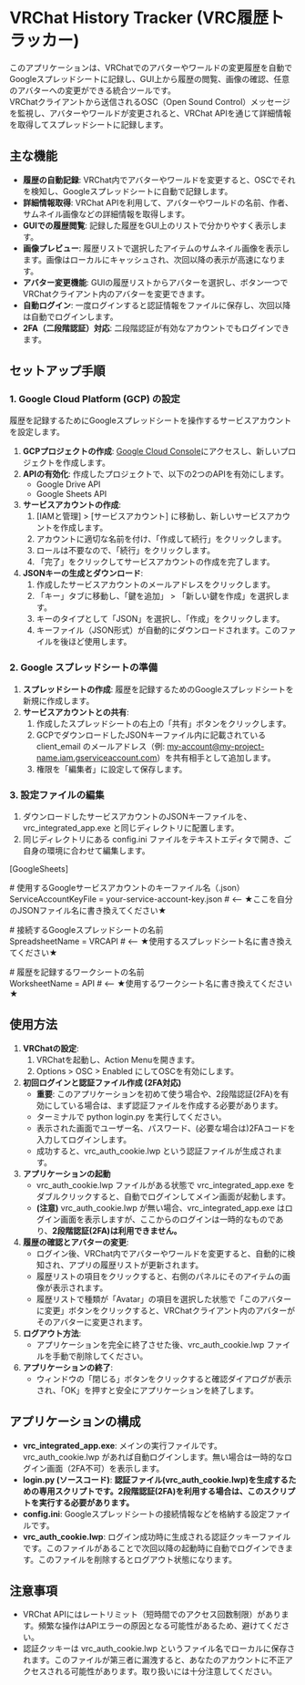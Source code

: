 # **VRChat History Tracker (VRC履歴トラッカー)**

このアプリケーションは、VRChatでのアバターやワールドの変更履歴を自動でGoogleスプレッドシートに記録し、GUI上から履歴の閲覧、画像の確認、任意のアバターへの変更ができる統合ツールです。  
VRChatクライアントから送信されるOSC（Open Sound Control）メッセージを監視し、アバターやワールドが変更されると、VRChat APIを通じて詳細情報を取得してスプレッドシートに記録します。

## **主な機能**

* **履歴の自動記録**: VRChat内でアバターやワールドを変更すると、OSCでそれを検知し、Googleスプレッドシートに自動で記録します。  
* **詳細情報取得**: VRChat APIを利用して、アバターやワールドの名前、作者、サムネイル画像などの詳細情報を取得します。  
* **GUIでの履歴閲覧**: 記録した履歴をGUI上のリストで分かりやすく表示します。  
* **画像プレビュー**: 履歴リストで選択したアイテムのサムネイル画像を表示します。画像はローカルにキャッシュされ、次回以降の表示が高速になります。  
* **アバター変更機能**: GUIの履歴リストからアバターを選択し、ボタン一つでVRChatクライアント内のアバターを変更できます。  
* **自動ログイン**: 一度ログインすると認証情報をファイルに保存し、次回以降は自動でログインします。  
* **2FA（二段階認証）対応**: 二段階認証が有効なアカウントでもログインできます。

## **セットアップ手順**

### **1\. Google Cloud Platform (GCP) の設定**

履歴を記録するためにGoogleスプレッドシートを操作するサービスアカウントを設定します。

1. **GCPプロジェクトの作成**: [Google Cloud Console](https://console.cloud.google.com/)にアクセスし、新しいプロジェクトを作成します。  
2. **APIの有効化**: 作成したプロジェクトで、以下の2つのAPIを有効にします。  
   * Google Drive API  
   * Google Sheets API  
3. **サービスアカウントの作成**:  
   1. \[IAMと管理\] \> \[サービスアカウント\] に移動し、新しいサービスアカウントを作成します。  
   2. アカウントに適切な名前を付け、「作成して続行」をクリックします。  
   3. ロールは不要なので、「続行」をクリックします。  
   4. 「完了」をクリックしてサービスアカウントの作成を完了します。  
4. **JSONキーの生成とダウンロード**:  
   1. 作成したサービスアカウントのメールアドレスをクリックします。  
   2. 「キー」タブに移動し、「鍵を追加」 \> 「新しい鍵を作成」を選択します。  
   3. キーのタイプとして「JSON」を選択し、「作成」をクリックします。  
   4. キーファイル（JSON形式）が自動的にダウンロードされます。このファイルを後ほど使用します。

### **2\. Google スプレッドシートの準備**

1. **スプレッドシートの作成**: 履歴を記録するためのGoogleスプレッドシートを新規に作成します。  
2. **サービスアカウントとの共有**:  
   1. 作成したスプレッドシートの右上の「共有」ボタンをクリックします。  
   2. GCPでダウンロードしたJSONキーファイル内に記載されている client\_email のメールアドレス（例: my-account@my-project-name.iam.gserviceaccount.com）を共有相手として追加します。  
   3. 権限を「編集者」に設定して保存します。

### **3\. 設定ファイルの編集**

1. ダウンロードしたサービスアカウントのJSONキーファイルを、vrc\_integrated\_app.exe と同じディレクトリに配置します。  
2. 同じディレクトリにある config.ini ファイルをテキストエディタで開き、ご自身の環境に合わせて編集します。

\[GoogleSheets\]

\# 使用するGoogleサービスアカウントのキーファイル名（.json）  
ServiceAccountKeyFile \= your-service-account-key.json \# \<-- ★ここを自分のJSONファイル名に書き換えてください★

\# 接続するGoogleスプレッドシートの名前  
SpreadsheetName \= VRCAPI \# \<-- ★使用するスプレッドシート名に書き換えてください★

\# 履歴を記録するワークシートの名前  
WorksheetName \= API \# \<-- ★使用するワークシート名に書き換えてください★

## **使用方法**

1. **VRChatの設定**:  
   1. VRChatを起動し、Action Menuを開きます。  
   2. Options \> OSC \> Enabled にしてOSCを有効にします。  
2. **初回ログインと認証ファイル作成 (2FA対応)**  
   * **重要**: このアプリケーションを初めて使う場合や、2段階認証(2FA)を有効にしている場合は、まず認証ファイルを作成する必要があります。  
   * ターミナルで python login.py を実行してください。  
   * 表示された画面でユーザー名、パスワード、(必要な場合は)2FAコードを入力してログインします。  
   * 成功すると、vrc\_auth\_cookie.lwp という認証ファイルが生成されます。  
3. **アプリケーションの起動**  
   * vrc\_auth\_cookie.lwp ファイルがある状態で vrc\_integrated\_app.exe をダブルクリックすると、自動でログインしてメイン画面が起動します。  
   * **(注意)** vrc\_auth\_cookie.lwp が無い場合、vrc\_integrated\_app.exe はログイン画面を表示しますが、ここからのログインは一時的なものであり、**2段階認証(2FA)は利用できません。**  
4. **履歴の確認とアバターの変更**:  
   * ログイン後、VRChat内でアバターやワールドを変更すると、自動的に検知され、アプリの履歴リストが更新されます。  
   * 履歴リストの項目をクリックすると、右側のパネルにそのアイテムの画像が表示されます。  
   * 履歴リストで種類が「Avatar」の項目を選択した状態で「このアバターに変更」ボタンをクリックすると、VRChatクライアント内のアバターがそのアバターに変更されます。  
5. **ログアウト方法**:  
   * アプリケーションを完全に終了させた後、vrc\_auth\_cookie.lwp ファイルを手動で削除してください。  
6. **アプリケーションの終了**:  
   * ウィンドウの「閉じる」ボタンをクリックすると確認ダイアログが表示され、「OK」を押すと安全にアプリケーションを終了します。

## **アプリケーションの構成**

* **vrc\_integrated\_app.exe**: メインの実行ファイルです。vrc\_auth\_cookie.lwp があれば自動ログインします。無い場合は一時的なログイン画面（2FA不可）を表示します。  
* **login.py (ソースコード)**: **認証ファイル(vrc\_auth\_cookie.lwp)を生成するための専用スクリプトです。2段階認証(2FA)を利用する場合は、このスクリプトを実行する必要があります。**  
* **config.ini**: Googleスプレッドシートの接続情報などを格納する設定ファイルです。  
* **vrc\_auth\_cookie.lwp**: ログイン成功時に生成される認証クッキーファイルです。このファイルがあることで次回以降の起動時に自動でログインできます。このファイルを削除するとログアウト状態になります。

## **注意事項**

* VRChat APIにはレートリミット（短時間でのアクセス回数制限）があります。頻繁な操作はAPIエラーの原因となる可能性があるため、避けてください。  
* 認証クッキーは vrc\_auth\_cookie.lwp というファイル名でローカルに保存されます。このファイルが第三者に漏洩すると、あなたのアカウントに不正アクセスされる可能性があります。取り扱いには十分注意してください。
